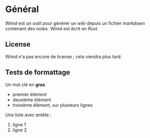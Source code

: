 # Général #

*Wimd* est un outil pour générer un *wiki* depuis un fichier *markdown* contenant des notes.
Wimd est écrit en *Rust*.

## License ##
Wimd n'a pas encore de license ; cela viendra plus tard.

## Tests de formattage ##
Un mot clé en **gras**.

- premier élément
- deuxième élément
- troisième élément,
sur plusieurs lignes

Une liste avec entête :
1. ligne 1
2. ligne 2
